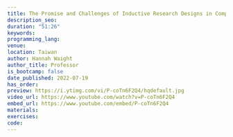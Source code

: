 ```yaml
---
title: The Promise and Challenges of Inductive Research Designs in Computational Social Science
description_seo:
duration: "51:26"
keywords: 
programming_lang: 
venue:
location: Taiwan
author: Hannah Waight
author_title: Professor
is_bootcamp: false
date_published: 2022-07-19
has_order: 
preview: https://i.ytimg.com/vi/P-coTn6F2Q4/hqdefault.jpg
video_url: https://www.youtube.com/watch?v=P-coTn6F2Q4
embed_url: https://www.youtube.com/embed/P-coTn6F2Q4
materials:
exercises:
code:
---
```

